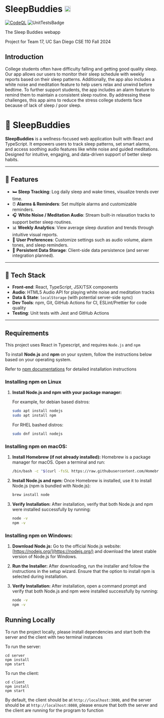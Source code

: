 # SleepBuddies <img src="client/public/logo2048.png" alt="logo" width="20"/>

[![CodeQL](https://github.com/CSE-110-FA24-Team-17/SleepBuddies/actions/workflows/github-code-scanning/codeql/badge.svg)](https://github.com/CSE-110-FA24-Team-17/SleepBuddies/actions/workflows/github-code-scanning/codeql)
![UnitTestsBadge](https://github.com/CSE-110-FA24-Team-17/SleepBuddies/actions/workflows/build_test_react.yml/badge.svg)

The Sleep Buddies webapp

Project for Team 17, UC San Diego CSE 110 Fall 2024

## Introduction

College students often have difficulty falling and getting good quality sleep. Our app allows our 
users to monitor their sleep schedule with weekly reports based on their sleep patterns. 
Additionally, the app also includes a white noise and meditation feature to help users relax and 
unwind before bedtime. To further support students, the app includes an alarm feature to remind them 
to maintain a consistent sleep routine. By addressing these challenges, this app aims to reduce the 
stress college students face because of lack of sleep / poor 
sleep.

# 🌙 SleepBuddies

**SleepBuddies** is a wellness-focused web application built with React and TypeScript. It empowers users to track sleep patterns, set smart alarms, and access soothing audio features like white noise and guided meditations. Designed for intuitive, engaging, and data-driven support of better sleep habits.

---

## 📌 Features

- 🛏️ **Sleep Tracking**: Log daily sleep and wake times, visualize trends over time.
- ⏰ **Alarms & Reminders**: Set multiple alarms and customizable reminders.
- 🎧 **White Noise / Meditation Audio**: Stream built-in relaxation tracks to support better sleep routines.
- 📊 **Weekly Analytics**: View average sleep duration and trends through intuitive visual reports.
- 🔧 **User Preferences**: Customize settings such as audio volume, alarm tones, and sleep reminders.
- 🔄 **Persistent Data Storage**: Client-side data persistence (and server integration planned).

---

## 🧰 Tech Stack

- **Front‑end**: React, TypeScript, JSX/TSX components  
- **Audio**: HTML5 Audio API for playing white noise and meditation tracks  
- **Data & State**: `localStorage` (with potential server-side sync)  
- **Dev Tools**: npm, Git, GitHub Actions for CI, ESLint/Prettier for code quality  
- **Testing**: Unit tests with Jest and GitHub Actions

---



## Requirements

This project uses React in Typescript, and requires `Node.js` and `npm`

To install **Node.js** and **npm** on your system, follow the instructions below based on your 
operating system.

Refer to [npm documentations](https://docs.npmjs.com/downloading-and-installing-node-js-and-npm) for 
detailed installation instructions

### Installing npm on Linux

1. **Install Node.js and npm with your package manager:**

   For example, for debian based distros:
   ```bash
   sudo apt install nodejs
   sudo apt install npm 
   ```

    For RHEL bashed distros:
    ```bash
    sudo dnf install nodejs
    ```

### Installing npm on macOS:
1. **Install Homebrew (if not already installed):**
   Homebrew is a package manager for macOS. Open a terminal and run:
   ```bash
   /bin/bash -c "$(curl -fsSL https://raw.githubusercontent.com/Homebrew/install/HEAD/install.sh)"
   ```

2. **Install Node.js and npm:**
   Once Homebrew is installed, use it to install Node.js (npm is bundled with Node.js):
   ```bash
   brew install node
   ```

3. **Verify Installation:**
   After installation, verify that both Node.js and npm were installed successfully by running:
   ```bash
   node -v
   npm -v
   ```

### Installing npm on Windows:
1. **Download Node.js:**
   Go to the official Node.js website: [https://nodejs.org/](https://nodejs.org/) and download the 
   latest stable version of Node.js for Windows.

2. **Run the Installer:**
   After downloading, run the installer and follow the instructions in the setup wizard. Ensure that 
   the option to install npm is selected during installation.

3. **Verify Installation:**
   After installation, open a command prompt and verify that both Node.js and npm were installed 
   successfully by running:
   ```bash
   node -v
   npm -v
   ```

## Running Locally

To run the project locally, please install dependencies and start both the server and the client 
with two terminal instances

To run the server:

```
cd server
npm install
npm start
```

To run the client:

```
cd client
npm install
npm start
```

By default, the client should be at `http://localhost:3000`, and the server should be at 
`http://localhost:8080`, please ensure that both the server and the client are running for the 
program to function
